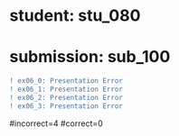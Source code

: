 # student: stu_080
# submission: sub_100

```diff
! ex06_0: Presentation Error
! ex06_1: Presentation Error
! ex06_2: Presentation Error
! ex06_3: Presentation Error
```
#incorrect=4
#correct=0
